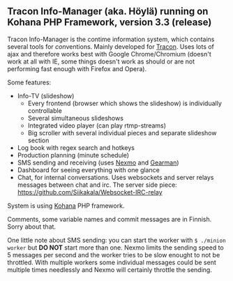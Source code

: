 ## Tracon Info-Manager (aka. Höylä) running on Kohana PHP Framework, version 3.3 (release)

Tracon Info-Manager is the contime information system, which contains several tools for *con*ventions. Mainly developed for [Tracon](http://tracon.fi). Uses lots of ajax and therefore works best with Google Chrome/Chromium (doesn't work at all with IE, some things doesn't work as should or are not performing fast enough with Firefox and Opera).

Some features:
* Info-TV (slideshow)
	* Every frontend (browser which shows the slideshow) is individually controllable
	* Several simultaneous slideshows
	* Integrated video player (can play rtmp-streams)
	* Big scroller with several individual pieces and separate slideshow section
* Log book with regex search and hotkeys
* Production planning (minute schedule)
* SMS sending and receiving (uses [Nexmo](http://nexmo.com) and [Gearman](http://gearman.org/))
* Dashboard for seeing everything with one glance
* Chat, for internal conversations. Uses websockets and server relays messages between chat and irc. The server side piece: https://github.com/Siikakala/Websocket-IRC-relay

System is using [Kohana](http://kohanaframework.org/) PHP framework.


Comments, some variable names and commit messages are in Finnish. Sorry about that.


One little note about SMS sending: you can start the worker with `$ ./minion worker` but **DO NOT** start more than one. Nexmo limits the sending speed to 5 messages per second and the worker tries to be slow enought to not be throttled. With multiple workers some individual messages could be sent multiple times needlessly and Nexmo will certainly throttle the sending.